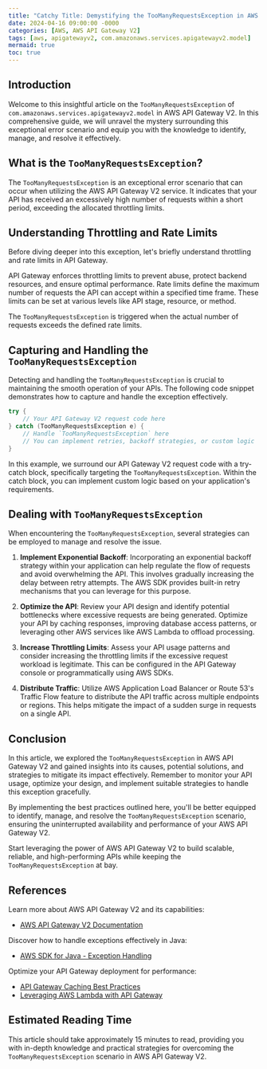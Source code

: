 ```yaml
---
title: "Catchy Title: Demystifying the TooManyRequestsException in AWS API Gateway V2"
date: 2024-04-16 09:00:00 -0000
categories: [AWS, AWS API Gateway V2]
tags: [aws, apigatewayv2, com.amazonaws.services.apigatewayv2.model]
mermaid: true
toc: true
---
```



## Introduction

Welcome to this insightful article on the `TooManyRequestsException` of `com.amazonaws.services.apigatewayv2.model` in AWS API Gateway V2. In this comprehensive guide, we will unravel the mystery surrounding this exceptional error scenario and equip you with the knowledge to identify, manage, and resolve it effectively.

## What is the `TooManyRequestsException`?

The `TooManyRequestsException` is an exceptional error scenario that can occur when utilizing the AWS API Gateway V2 service. It indicates that your API has received an excessively high number of requests within a short period, exceeding the allocated throttling limits.

## Understanding Throttling and Rate Limits

Before diving deeper into this exception, let's briefly understand throttling and rate limits in API Gateway.

API Gateway enforces throttling limits to prevent abuse, protect backend resources, and ensure optimal performance. Rate limits define the maximum number of requests the API can accept within a specified time frame. These limits can be set at various levels like API stage, resource, or method.

The `TooManyRequestsException` is triggered when the actual number of requests exceeds the defined rate limits.

## Capturing and Handling the `TooManyRequestsException`

Detecting and handling the `TooManyRequestsException` is crucial to maintaining the smooth operation of your APIs. The following code snippet demonstrates how to capture and handle the exception effectively.

```java
try {
    // Your API Gateway V2 request code here
} catch (TooManyRequestsException e) {
    // Handle `TooManyRequestsException` here
    // You can implement retries, backoff strategies, or custom logic
}
```

In this example, we surround our API Gateway V2 request code with a try-catch block, specifically targeting the `TooManyRequestsException`. Within the catch block, you can implement custom logic based on your application's requirements.

## Dealing with `TooManyRequestsException`

When encountering the `TooManyRequestsException`, several strategies can be employed to manage and resolve the issue.

1. **Implement Exponential Backoff**: Incorporating an exponential backoff strategy within your application can help regulate the flow of requests and avoid overwhelming the API. This involves gradually increasing the delay between retry attempts. The AWS SDK provides built-in retry mechanisms that you can leverage for this purpose.

2. **Optimize the API**: Review your API design and identify potential bottlenecks where excessive requests are being generated. Optimize your API by caching responses, improving database access patterns, or leveraging other AWS services like AWS Lambda to offload processing.

3. **Increase Throttling Limits**: Assess your API usage patterns and consider increasing the throttling limits if the excessive request workload is legitimate. This can be configured in the API Gateway console or programmatically using AWS SDKs.

4. **Distribute Traffic**: Utilize AWS Application Load Balancer or Route 53's Traffic Flow feature to distribute the API traffic across multiple endpoints or regions. This helps mitigate the impact of a sudden surge in requests on a single API.

## Conclusion

In this article, we explored the `TooManyRequestsException` in AWS API Gateway V2 and gained insights into its causes, potential solutions, and strategies to mitigate its impact effectively. Remember to monitor your API usage, optimize your design, and implement suitable strategies to handle this exception gracefully.

By implementing the best practices outlined here, you'll be better equipped to identify, manage, and resolve the `TooManyRequestsException` scenario, ensuring the uninterrupted availability and performance of your AWS API Gateway V2.

Start leveraging the power of AWS API Gateway V2 to build scalable, reliable, and high-performing APIs while keeping the `TooManyRequestsException` at bay.

## References

Learn more about AWS API Gateway V2 and its capabilities:
- [AWS API Gateway V2 Documentation](https://docs.aws.amazon.com/apigateway/latest/developerguide/welcome.html)

Discover how to handle exceptions effectively in Java:
- [AWS SDK for Java - Exception Handling](https://docs.aws.amazon.com/sdk-for-java/latest/developer-guide/java-dg-exceptions.html)

Optimize your API Gateway deployment for performance:
- [API Gateway Caching Best Practices](https://docs.aws.amazon.com/apigateway/latest/developerguide/api-gateway-caching.html)
- [Leveraging AWS Lambda with API Gateway](https://aws.amazon.com/getting-started/hands-on/run-serverless-code/)

## Estimated Reading Time

This article should take approximately 15 minutes to read, providing you with in-depth knowledge and practical strategies for overcoming the `TooManyRequestsException` scenario in AWS API Gateway V2.
